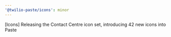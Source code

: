 ```yaml
---
'@twilio-paste/icons': minor
---
```


[Icons] Releasing the Contact Centre icon set, introducing 42 new icons into Paste
